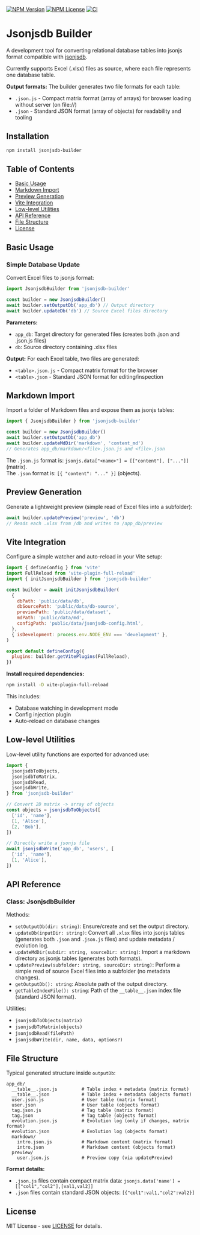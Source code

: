 [![NPM Version](https://img.shields.io/npm/v/jsonjsdb-builder)](https://www.npmjs.com/package/jsonjsdb-builder)
[![NPM License](https://img.shields.io/npm/l/jsonjsdb-builder)](LICENSE)
[![CI](https://github.com/bassim-matar/jsonjsdb/workflows/CI/badge.svg)](https://github.com/bassim-matar/jsonjsdb/actions/workflows/ci.yml)

# Jsonjsdb Builder

A development tool for converting relational database tables into jsonjs format compatible with [jsonjsdb](../jsonjsdb).

Currently supports Excel (.xlsx) files as source, where each file represents one database table.

**Output formats:** The builder generates two file formats for each table:

- `.json.js` - Compact matrix format (array of arrays) for browser loading without server (on file://)
- `.json` - Standard JSON format (array of objects) for readability and tooling

## Installation

```bash
npm install jsonjsdb-builder
```

## Table of Contents

- [Basic Usage](#basic-usage)
- [Markdown Import](#markdown-import)
- [Preview Generation](#preview-generation)
- [Vite Integration](#vite-integration)
- [Low-level Utilities](#low-level-utilities)
- [API Reference](#api-reference)
- [File Structure](#file-structure)
- [License](#license)

## Basic Usage

### Simple Database Update

Convert Excel files to jsonjs format:

```js
import JsonjsdbBuilder from 'jsonjsdb-builder'

const builder = new JsonjsdbBuilder()
await builder.setOutputDb('app_db') // Output directory
await builder.updateDb('db') // Source Excel files directory
```

**Parameters:**

- `app_db`: Target directory for generated files (creates both .json and .json.js files)
- `db`: Source directory containing .xlsx files

**Output:** For each Excel table, two files are generated:

- `<table>.json.js` - Compact matrix format for the browser
- `<table>.json` - Standard JSON format for editing/inspection

## Markdown Import

Import a folder of Markdown files and expose them as jsonjs tables:

```js
import { JsonjsdbBuilder } from 'jsonjsdb-builder'

const builder = new JsonjsdbBuilder()
await builder.setOutputDb('app_db')
await builder.updateMdDir('markdown', 'content_md')
// Generates app_db/markdown/<file>.json.js and <file>.json
```

The `.json.js` format is: `jsonjs.data["<name>"] = [["content"], ["..."]]` (matrix).  
The `.json` format is: `[{ "content": "..." }]` (objects).

## Preview Generation

Generate a lightweight preview (simple read of Excel files into a subfolder):

```js
await builder.updatePreview('preview', 'db')
// Reads each .xlsx from /db and writes to /app_db/preview
```

## Vite Integration

Configure a simple watcher and auto-reload in your Vite setup:

```js
import { defineConfig } from 'vite'
import FullReload from 'vite-plugin-full-reload'
import { initJsonjsdbBuilder } from 'jsonjsdb-builder'

const builder = await initJsonjsdbBuilder(
  {
    dbPath: 'public/data/db',
    dbSourcePath: 'public/data/db-source',
    previewPath: 'public/data/dataset',
    mdPath: 'public/data/md',
    configPath: 'public/data/jsonjsdb-config.html',
  },
  { isDevelopment: process.env.NODE_ENV === 'development' },
)

export default defineConfig({
  plugins: builder.getVitePlugins(FullReload),
})
```

**Install required dependencies:**

```bash
npm install -D vite-plugin-full-reload
```

This includes:

- Database watching in development mode
- Config injection plugin
- Auto-reload on database changes

## Low-level Utilities

Low-level utility functions are exported for advanced use:

```js
import {
  jsonjsdbToObjects,
  jsonjsdbToMatrix,
  jsonjsdbRead,
  jsonjsdbWrite,
} from 'jsonjsdb-builder'

// Convert 2D matrix -> array of objects
const objects = jsonjsdbToObjects([
  ['id', 'name'],
  [1, 'Alice'],
  [2, 'Bob'],
])

// Directly write a jsonjs file
await jsonjsdbWrite('app_db', 'users', [
  ['id', 'name'],
  [1, 'Alice'],
])
```

## API Reference

### Class: JsonjsdbBuilder

Methods:

- `setOutputDb(dir: string)`: Ensure/create and set the output directory.
- `updateDb(inputDir: string)`: Convert all `.xlsx` files into jsonjs tables (generates both `.json` and `.json.js` files) and update metadata / evolution log.
- `updateMdDir(subdir: string, sourceDir: string)`: Import a markdown directory as jsonjs tables (generates both formats).
- `updatePreview(subfolder: string, sourceDir: string)`: Perform a simple read of source Excel files into a subfolder (no metadata changes).
- `getOutputDb(): string`: Absolute path of the output directory.
- `getTableIndexFile(): string`: Path of the `__table__.json` index file (standard JSON format).

Utilities:

- `jsonjsdbToObjects(matrix)`
- `jsonjsdbToMatrix(objects)`
- `jsonjsdbRead(filePath)`
- `jsonjsdbWrite(dir, name, data, options?)`

## File Structure

Typical generated structure inside `outputDb`:

```
app_db/
  __table__.json.js         # Table index + metadata (matrix format)
  __table__.json            # Table index + metadata (objects format)
  user.json.js              # User table (matrix format)
  user.json                 # User table (objects format)
  tag.json.js               # Tag table (matrix format)
  tag.json                  # Tag table (objects format)
  evolution.json.js         # Evolution log (only if changes, matrix format)
  evolution.json            # Evolution log (objects format)
  markdown/
    intro.json.js           # Markdown content (matrix format)
    intro.json              # Markdown content (objects format)
  preview/
    user.json.js            # Preview copy (via updatePreview)
```

**Format details:**

- `.json.js` files contain compact matrix data: `jsonjs.data['name'] = [["col1","col2"],[val1,val2]]`
- `.json` files contain standard JSON objects: `[{"col1":val1,"col2":val2}]`

## License

MIT License - see [LICENSE](LICENSE) for details.
